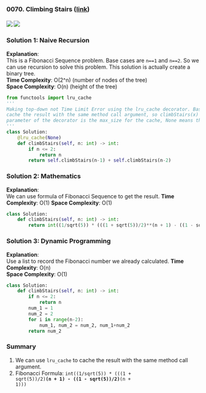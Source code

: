 ### 0070. Climbing Stairs ([link](https://leetcode.com/problems/climbing-stairs/))
#### ![](https://img.shields.io/badge/Tag-Dynamic_Programming-brightgreen.svg) ![](https://img.shields.io/badge/Difficult-Easy-brightgreen.svg)
### Solution 1: Naive Recursion
**Explanation**:   
This is a Fibonacci Sequence problem. Base cases are <code>n==1</code> and <code>n==2</code>. So we can use recursion to
solve this problem. This solution is actually create a binary tree.  
**Time Complexity**: O(2^n) (number of nodes of the tree)  
**Space Complexity**: O(n) (height of the tree)  
``` python
from functools import lru_cache
'''
Making top-down not Time Limit Error using the lru_cache decorator. Basically the lru_cache decorator will automatically
cache the result with the same method call argument, so climbStairs(x) will not be calculated more than once. The 
parameter of the decorator is the max_size for the cache, None means there is no size limit. 
'''
class Solution:
    @lru_cache(None)
    def climbStairs(self, n: int) -> int:
        if n <= 2:
            return n
        return self.climbStairs(n-1) + self.climbStairs(n-2)
```

### Solution 2: Mathematics
**Explanation**:  
We can use formula of Fibonacci Sequence to get the result.
**Time Complexity**: O(1)
**Space Complexity**: O(1)
``` python
class Solution:
    def climbStairs(self, n: int) -> int:
        return int((1/sqrt(5)) * (((1 + sqrt(5))/2)**(n + 1) - ((1 - sqrt(5))/2)**(n + 1)))
```

### Solution 3: Dynamic Programming
**Explanation**:  
Use a list to record the Fibonacci number we already calculated.
**Time Complexity**: O(n)  
**Space Complexity**: O(1)  
``` python
class Solution:
    def climbStairs(self, n: int) -> int:
        if n <= 2:
            return n
        num_1 = 1
        num_2 = 2
        for i in range(n-2):
            num_1, num_2 = num_2, num_1+num_2
        return num_2
```

### Summary
1. We can use <code>lru_cache</code> to cache the result with the same method call argument.
2. Fibonacci Formula: <code>int((1/sqrt(5)) * (((1 + sqrt(5))/2)**(n + 1) - ((1 - sqrt(5))/2)**(n + 1)))</code>
